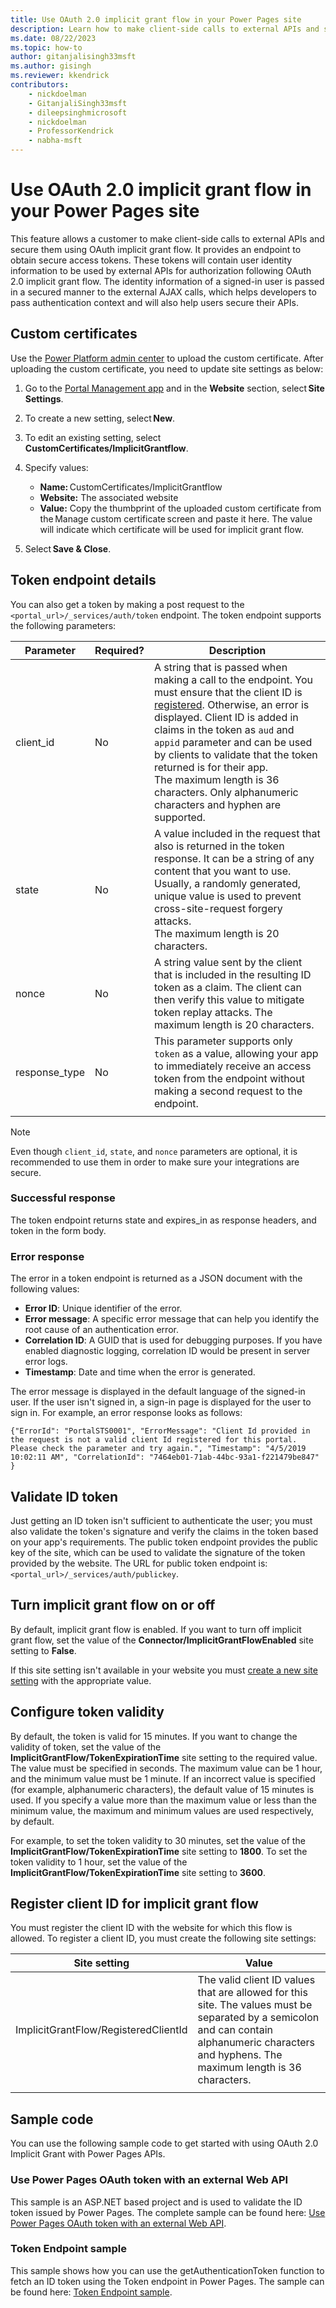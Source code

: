 ```yaml
---
title: Use OAuth 2.0 implicit grant flow in your Power Pages site
description: Learn how to make client-side calls to external APIs and secure them using OAuth 2.0 implicit grant flow in your Power Pages site.
ms.date: 08/22/2023
ms.topic: how-to
author: gitanjalisingh33msft
ms.author: gisingh
ms.reviewer: kkendrick
contributors:
    - nickdoelman
    - GitanjaliSingh33msft
    - dileepsinghmicrosoft
    - nickdoelman
    - ProfessorKendrick
    - nabha-msft
---
```


# Use OAuth 2.0 implicit grant flow in your Power Pages site

This feature allows a customer to make client-side calls to external APIs and secure them using OAuth implicit grant flow. It provides an endpoint to obtain secure access tokens. These tokens will contain user identity information to be used by external APIs for authorization following OAuth 2.0 implicit grant flow. The identity information of a signed-in user is passed in a secured manner to the external AJAX calls, which helps developers to pass authentication context and will also help users secure their APIs.

## Custom certificates

Use the [Power Platform admin center](/power-apps/maker/portals/admin/manage-custom-certificates) to upload the custom certificate. After uploading the custom certificate, you need to update site settings as below: 

1. Go to the [Portal Management app](../configure/portal-management-app.md) and in the **Website** section, select **Site Settings**. 

1. To create a new setting, select **New**. 

1. To edit an existing setting, select **CustomCertificates/ImplicitGrantflow**. 

1. Specify values:
    - **Name:** CustomCertificates/ImplicitGrantflow 
    - **Website:** The associated website 
    - **Value:** Copy the thumbprint of the uploaded custom certificate from the Manage custom certificate screen and paste it here. The value will indicate which certificate will be used for implicit grant flow. 
1. Select **Save & Close**.

## Token endpoint details

You can also get a token by making a post request to the `<portal_url>/_services/auth/token` endpoint. The token endpoint supports the following parameters:

| Parameter   | Required? | Description                             |
|---------------|-----------|---------------------------------------|
| client_id      | No       | A string that is passed when making a call to the endpoint. You must ensure that the client ID is [registered](#register-client-id-for-implicit-grant-flow). Otherwise, an error is displayed. Client ID is added in claims in the token as `aud` and `appid` parameter and can be used by clients to validate that the token returned is for their app.<br />The maximum length is 36 characters. Only alphanumeric characters and hyphen are supported. |
| state       | No        | A value included in the request that also is returned in the token response. It can be a string of any content that you want to use. Usually, a randomly generated, unique value is used to prevent cross-site-request forgery attacks.<br />The maximum length is 20 characters.              |
| nonce   | No        | A string value sent by the client that is included in the resulting ID token as a claim. The client can then verify this value to mitigate token replay attacks. The maximum length is 20 characters.      |
| response_type         | No        | This parameter supports only `token` as a value, allowing your app to immediately receive an access token from the endpoint without making a second request to the endpoint.                               |
|||

> [!NOTE]
> Even though `client_id`, `state`, and `nonce` parameters are optional, it is recommended to use them in order to make sure your integrations are secure.

### Successful response

The token endpoint returns state and expires_in as response headers, and token in the form body.

### Error response

The error in a token endpoint is returned as a JSON document with the following values:

- **Error ID**: Unique identifier of the error.
- **Error message**: A specific error message that can help you identify the root cause of an authentication error.
- **Correlation ID**: A GUID that is used for debugging purposes. If you have enabled diagnostic logging, correlation ID would be present in server error logs.
- **Timestamp**: Date and time when the error is generated.

The error message is displayed in the default language of the signed-in user. If the user isn't signed in, a sign-in page is displayed for the user to sign in. 
For example, an error response looks as follows:

```
{"ErrorId": "PortalSTS0001", "ErrorMessage": "Client Id provided in the request is not a valid client Id registered for this portal. Please check the parameter and try again.", "Timestamp": "4/5/2019 10:02:11 AM", "CorrelationId": "7464eb01-71ab-44bc-93a1-f221479be847" }
```

## Validate ID token

Just getting an ID token isn't sufficient to authenticate the user; you must also validate the token's signature and verify the claims in the token based on your app's requirements. The public token endpoint provides the public key of the site, which can be used to validate the signature of the token provided by the website. The URL for public token endpoint is: `<portal_url>/_services/auth/publickey`.

## Turn implicit grant flow on or off

By default, implicit grant flow is enabled. If you want to turn off implicit grant flow, set the value of the **Connector/ImplicitGrantFlowEnabled** site setting to **False**.

If this site setting isn't available in your website you must [create a new site setting](/power-apps/maker/portals/configure/configure-site-settings) with the appropriate value.

## Configure token validity

By default, the token is valid for 15 minutes. If you want to change the validity of token, set the value of the **ImplicitGrantFlow/TokenExpirationTime** site setting to the required value. The value must be specified in seconds. The maximum value can be 1 hour, and the minimum value must be 1 minute. If an incorrect value is specified (for example, alphanumeric characters), the default value of 15 minutes is used. If you specify a value more than the maximum value or less than the minimum value, the maximum and minimum values are used respectively, by default.

For example, to set the token validity to 30 minutes, set the value of the **ImplicitGrantFlow/TokenExpirationTime** site setting to **1800**. To set the token validity to 1 hour, set the value of the **ImplicitGrantFlow/TokenExpirationTime** site setting to **3600**.

## Register client ID for implicit grant flow

You must register the client ID with the website for which this flow is allowed. To register a client ID, you must create the following site settings:

|Site setting|Value|
|------|------|
|ImplicitGrantFlow/RegisteredClientId|The valid client ID values that are allowed for this site. The values must be separated by a semicolon and can contain alphanumeric characters and hyphens. The maximum length is 36 characters.|
|||

## Sample code

You can use the following sample code to get started with using OAuth 2.0 Implicit Grant with Power Pages APIs.

### Use Power Pages OAuth token with an external Web API

This sample is an ASP.NET based project and is used to validate the ID token issued by Power Pages. The complete sample can be found here: [Use Power Pages OAuth token with an external Web API](https://github.com/microsoft/PowerApps-Samples/tree/master/portals/ExternalWebApiConsumingPortalOAuthTokenSample).

### Token Endpoint sample

This sample shows how you can use the getAuthenticationToken function to fetch an ID token using the Token endpoint in Power Pages. The sample can be found here: [Token Endpoint sample](https://github.com/microsoft/PowerApps-Samples/blob/master/portals/TokenEndpoint.js).

